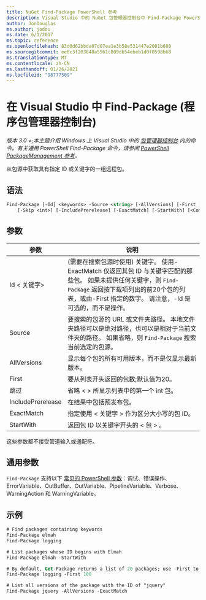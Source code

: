 ```yaml
---
title: NuGet Find-Package PowerShell 参考
description: Visual Studio 中的 NuGet 包管理器控制台中 Find-Package PowerShell 命令参考。
author: JonDouglas
ms.author: jodou
ms.date: 6/1/2017
ms.topic: reference
ms.openlocfilehash: 83d0d62bbda07d07ea1e3b58e531447e2001b680
ms.sourcegitcommit: ee6c3f203648a5561c809db54ebeb1d0f0598b68
ms.translationtype: MT
ms.contentlocale: zh-CN
ms.lasthandoff: 01/26/2021
ms.locfileid: "98777509"
---
```

# <a name="find-package-package-manager-console-in-visual-studio"></a>在 Visual Studio 中 Find-Package (程序包管理器控制台) 

*版本 3.0 +;本主题介绍 Windows 上 Visual Studio 中的 [包管理器控制台](../../consume-packages/install-use-packages-powershell.md) 内的命令。有关通用 PowerShell Find-Package 命令，请参阅 [PowerShell PackageManagement 参考](/powershell/module/packagemanagement/?view=powershell-6)。*

从包源中获取具有指定 ID 或关键字的一组远程包。

## <a name="syntax"></a>语法

```ps
Find-Package [-Id] <keywords> -Source <string> [-AllVersions] [-First [<int>]]
    [-Skip <int>] [-IncludePrerelease] [-ExactMatch] [-StartWith] [<CommonParameters>]
```

## <a name="parameters"></a>参数

| 参数 | 说明 |
| --- | --- |
| Id &lt; 关键字&gt; |  (需要在搜索包源时使用) 关键字。 使用-ExactMatch 仅返回其包 ID 与关键字匹配的那些包。 如果未提供任何关键字，则 `Find-Package` 返回按下载项列出的前20个包的列表，或由-First 指定的数字。 请注意，-Id 是可选的，而不是操作。 |
| Source | 要搜索的包源的 URL 或文件夹路径。 本地文件夹路径可以是绝对路径，也可以是相对于当前文件夹的路径。 如果省略，则 `Find-Package` 搜索当前选定的包源。 |
| AllVersions | 显示每个包的所有可用版本，而不是仅显示最新版本。 |
| First | 要从列表开头返回的包数;默认值为20。 |
| 跳过 | 省略 &lt; &gt; 所显示列表中的第一个 int 包。  |
| IncludePrerelease | 在结果中包括预发布包。 |
| ExactMatch | 指定使用 &lt; 关键字 &gt; 作为区分大小写的包 ID。 |
| StartWith | 返回包 ID 以关键字开头的 &lt; 包 &gt; 。 |

这些参数都不接受管道输入或通配符。

## <a name="common-parameters"></a>通用参数

`Find-Package` 支持以下 [常见的 PowerShell 参数](/powershell/module/microsoft.powershell.core/about/about_commonparameters)：调试、错误操作、ErrorVariable、OutBuffer、OutVariable、PipelineVariable、Verbose、WarningAction 和 WarningVariable。

## <a name="examples"></a>示例

```ps
# Find packages containing keywords
Find-Package elmah
Find-Package logging

# List packages whose ID begins with Elmah
Find-Package Elmah -StartWith

# By default, Get-Package returns a list of 20 packages; use -First to show more
Find-Package logging -First 100

# List all versions of the package with the ID of "jquery"
Find-Package jquery -AllVersions -ExactMatch
```